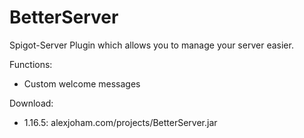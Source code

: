 # BetterServer
Spigot-Server Plugin which allows you to manage your server easier.

Functions:
 - Custom welcome messages

Download:
- 1.16.5: alexjoham.com/projects/BetterServer.jar
